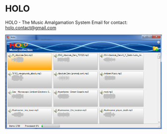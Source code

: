 HOLO
====

HOLO - The Music Amalgamation System
Email for contact: holo.contact@gmail.com

<img src="/Docs/Images/Screenshot.png">
